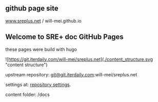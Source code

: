 ## github page site

www.sreplus.net / will-mei.github.io

## Welcome to SRE+ doc GitHub Pages

these pages were build with hugo

![https://git.iterdaily.com/will-mei/sreplus.net](./content_structure.svg "content structure")

upstream repository: git@git.iterdaily.com:will-mei/sreplus.net

settings at: [repository settings](https://github.com/will-mei/sreplus.net/settings).

content folder: /docs

